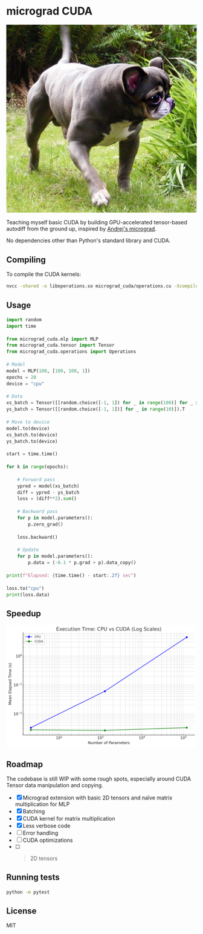 # micrograd CUDA

![](front.jpg)

Teaching myself basic CUDA by building GPU-accelerated tensor-based autodiff from the ground up, inspired by [Andrej's micrograd](https://github.com/karpathy/micrograd/tree/master).

No dependencies other than Python's standard library and CUDA.

## Compiling

To compile the CUDA kernels:

```bash
nvcc -shared -o liboperations.so micrograd_cuda/operations.cu -Xcompiler -fPIC
```

## Usage

```python
import random
import time

from micrograd_cuda.mlp import MLP
from micrograd_cuda.tensor import Tensor
from micrograd_cuda.operations import Operations

# Model
model = MLP(100, [100, 100, 1])
epochs = 20
device = "cpu"

# Data
xs_batch = Tensor([[random.choice([-1, 1]) for _ in range(100)] for _ in range(10)]).T
ys_batch = Tensor([[random.choice([-1, 1])] for _ in range(10)]).T

# Move to device
model.to(device)
xs_batch.to(device)
ys_batch.to(device)

start = time.time()

for k in range(epochs):

    # Forward pass
    ypred = model(xs_batch)
    diff = ypred - ys_batch
    loss = (diff**2).sum()

    # Backward pass
    for p in model.parameters():
        p.zero_grad()
        
    loss.backward()
    
    # Update
    for p in model.parameters():
        p.data = (-0.1 * p.grad + p).data_copy()

print(f"Elapsed: {time.time() - start:.2f} sec")
    
loss.to("cpu")
print(loss.data)
```

## Speedup

![](speedup.jpg)

## Roadmap

The codebase is still WIP with some rough spots, especially around CUDA Tensor data manipulation and copying.

- [x] Micrograd extension with basic 2D tensors and naïve matrix multiplication for MLP
- [x] Batching
- [x] CUDA kernel for matrix multiplication
- [x] Less verbose code
- [ ] Error handling
- [ ] CUDA optimizations
- [ ] >2D tensors

## Running tests

```bash
python -m pytest
```

## License

MIT
